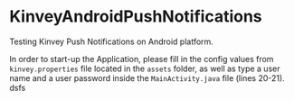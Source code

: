 # KinveyAndroidPushNotifications
Testing Kinvey Push Notifications on Android platform.

In order to start-up the Application, please fill in the config values from `kinvey.properties` file located in the `assets` folder, as well as type a user name and a user password inside the `MainActivity.java` file (lines 20-21).
dsfs